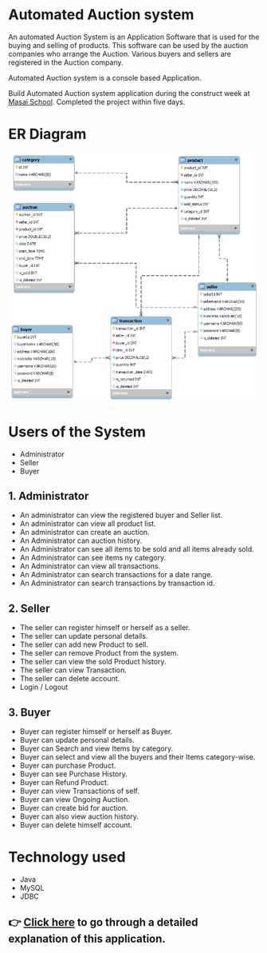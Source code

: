 # Automated Auction system


An automated Auction System is an Application Software that is used for the buying and
selling of products. This software can be used by the auction companies who arrange
the Auction. Various buyers and sellers are registered in the Auction company.

Automated Auction system is a console based Application.

Build Automated Auction system application during the construct week at [Masai School](https://masaischool.com/). Completed the project within five days.


# ER Diagram

<p style="text-align:center"><img src="SB101_mysql.png"></p>


# Users of the System

- Administrator
- Seller
- Buyer

## 1. Administrator

- An administrator can view the registered buyer and Seller list.
- An administrator can view all product list.
- An administrator can create an auction.
- An Administrator can auction history.
- An Administrator can see all items to be sold and all items already sold.
- An Administrator can see items ny category.
- An Administrator can view all transactions.
- An Administrator can search transactions for a date range.
- An Administrator can search transactions by transaction id.

## 2. Seller

- The seller can register himself or herself as a seller.
- The seller can update personal details.
- The seller can add new Product to sell.
- The seller can remove Product from the system.
- The seller can view the sold Product history.
- The seller can view Transaction.
- The seller can delete account.
- Login / Logout

## 3. Buyer

- Buyer can register himself or herself as Buyer.
- Buyer can update personal details.
- Buyer can Search and view Items by category.
- Buyer can select and view all the buyers and their Items category-wise.
- Buyer can purchase Product.
- Buyer can see Purchase History.
- Buyer can Refund Product.
- Buyer can view Transactions of self.
- Buyer can view Ongoing Auction.
- Buyer can create bid for auction.
- Buyer can also view auction history.
- Buyer can delete himself account.

# Technology used 

- Java 
- MySQL
- JDBC


## 👉 [Click here](https://drive.google.com/file/d/1fOWauFL-Lz-lg_2zFfmf4uI4fONW_EAL/view?usp=share_link) to go through a detailed explanation of this application.
